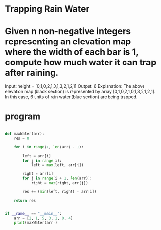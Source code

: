# Trapping Rain Water

# Given n non-negative integers representing an elevation map where the width of each bar is 1, compute how much water it can trap after raining.

Input: height = [0,1,0,2,1,0,1,3,2,1,2,1]
Output: 6
Explanation: The above elevation map (black section) is represented by array [0,1,0,2,1,0,1,3,2,1,2,1]. In this case, 6 units of rain water (blue section) are being trapped.

# program

```python

def maxWater(arr):
    res = 0

    for i in range(1, len(arr) - 1):

        left = arr[i]
        for j in range(i):
            left = max(left, arr[j])

        right = arr[i]
        for j in range(i + 1, len(arr)):
            right = max(right, arr[j])

        res += (min(left, right) - arr[i])

    return res


if __name__ == "__main__":
    arr = [2, 1, 5, 3, 1, 0, 4]
    print(maxWater(arr))


```